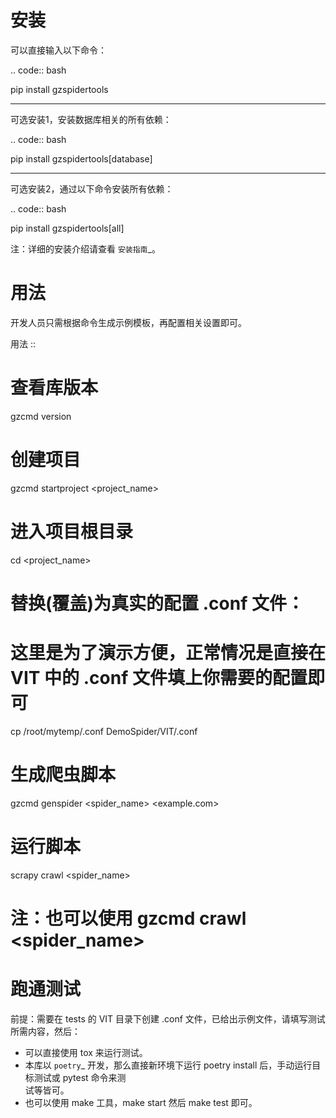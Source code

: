 安装
====

   可以直接输入以下命令：

.. code:: bash

   pip install gzspidertools

-------------------------------

   可选安装1，安装数据库相关的所有依赖：

.. code:: bash

   pip install gzspidertools[database]

-----------------------------------------

   可选安装2，通过以下命令安装所有依赖：

.. code:: bash

   pip install gzspidertools[all]

注：详细的安装介绍请查看 `安装指南`_。

用法
====

   开发人员只需根据命令生成示例模板，再配置相关设置即可。


用法
::

   # 查看库版本
   gzcmd version

   # 创建项目
   gzcmd startproject <project_name>

   # 进入项目根目录
   cd <project_name>

   # 替换(覆盖)为真实的配置 .conf 文件：
   # 这里是为了演示方便，正常情况是直接在 VIT 中的 .conf 文件填上你需要的配置即可
   cp /root/mytemp/.conf DemoSpider/VIT/.conf

   # 生成爬虫脚本
   gzcmd genspider <spider_name> <example.com>

   # 运行脚本
   scrapy crawl <spider_name>
   # 注：也可以使用 gzcmd crawl <spider_name>


跑通测试
=======

前提：需要在 tests 的 VIT 目录下创建 .conf 文件，已给出示例文件，请填写测试所需内容，然后：

- 可以直接使用 tox 来运行测试。
- 本库以 `poetry`_ 开发，那么直接新环境下运行 poetry install 后，手动运行目标测试或 pytest 命令来测\
  试等皆可。
- 也可以使用 make 工具，make start 然后 make test 即可。
